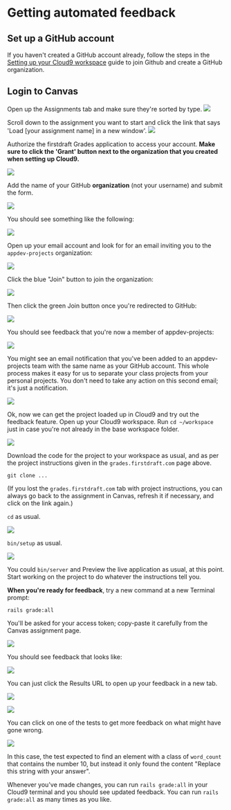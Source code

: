 # Getting automated feedback

## Set up a GitHub account

If you haven't created a GitHub account already, follow the steps in the [Setting up your Cloud9 workspace](setting-up-your-cloud9-workspace.md) guide to join Github and create a GitHub organization.

## Login to Canvas

Open up the Assignments tab and make sure they're sorted by type. 
![](/assets/login-canvas.png)

Scroll down to the assignment you want to start and click the link that says 'Load [your assignment name] in a new window'. 
![](/assets/load-assignment.png)

Authorize the firstdraft Grades application to access your account. **Make sure to click the 'Grant' button next to the organization that you created when setting up Cloud9.**

![](/assets/authorize-first-draft.png)

Add the name of your GitHub **organization** (not your username) and submit the form.

![](/assets/add-github-org-name.png)

You should see something like the following:

![](/assets/grade-setup-instructions.png)

Open up your email account and look for for an email inviting you to the `appdev-projects` organization:

![](/assets/email-org-invite.png)

Click the blue "Join" button to join the organization:

![](/assets/email-join-org.png)

Then click the green Join button once you're redirected to GitHub:

![](/assets/github-join-org.png)

You should see feedback that you're now a member of appdev-projects:

![](/assets/github-joined-org-feedback.png)

You might see an email notification that you've been added to an appdev-projects team with the same name as your GitHub account. This whole process makes it easy for us to separate your class projects from your personal projects. You don't need to take any action on this second email; it's just a notification. 

![](/assets/github-team-added-notification.png)

Ok, now we can get the project loaded up in Cloud9 and try out the feedback feature. Open up your Cloud9 workspace. Run `cd ~/workspace` just in case you're not already in the base workspace folder. 

![](/assets/cd-workspace.png)

Download the code for the project to your workspace as usual, and as per the project instructions given in the `grades.firstdraft.com` page above.

```
git clone ...
```

(If you lost the `grades.firstdraft.com` tab with project instructions, you can always go back to the assignment in Canvas, refresh it if necessary, and click on the link again.)

`cd` as usual.

![](/assets/cd-into-project-folder.png)

`bin/setup` as usual.

![](/assets/bin-setup.png)

You could `bin/server` and Preview the live application as usual, at this point. Start working on the project to do whatever the instructions tell you.

**When you're ready for feedback**, try a new command at a new Terminal prompt:

```
rails grade:all
```

You'll be asked for your access token; copy-paste it carefully from the Canvas assignment page.

![](/assets/rails-grade.png)

You should see feedback that looks like:

![](/assets/rails-grade-feedback.png)

You can just click the Results URL to open up your feedback in a new tab. 

![](/assets/rails-grade-click-url.png)

![](/assets/rails-grade-results.png)

You can click on one of the tests to get more feedback on what might have gone wrong.

![](/assets/rails-grade-results-details.png)

In this case, the test expected to find an element with a class of `word_count` that contains the number 10, but instead it only found the content "Replace this string with your answer". 

Whenever you've made changes, you can run `rails grade:all` in your Cloud9 terminal and you should see updated feedback.  You can run `rails grade:all` as many times as you like.
